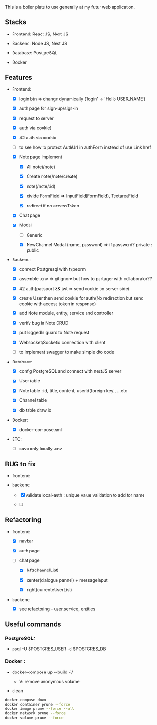 This is a boiler plate to use generally at my futur web application.

## Stacks

- Frontend: React JS, Next JS

- Backend: Node JS, Nest JS

- Database: PostgreSQL

- Docker

## Features

- Frontend:

  - [x] login btn => change dynamically ('login' -> 'Hello USER_NAME')

  - [x] auth page for sign-up/sign-in

  - [x] request to server

  - [x] auth(via cookie)

  - [x] 42 auth via cookie

  - [ ] to see how to protect AuthUrl in authForm instead of use Link href

  - [x] Note page implement

    - [x] All note(/note)

    - [x] Create note(/note/create)

    - [x] note(/note/:id)

    - [x] divide FormField => InputField(FormField), TextareaField

    - [x] redirect if no accessToken

  - [x] Chat page

  - [x] Modal

    - [ ] Generic

    - [x] NewChannel Modal (name, password) => if password? private : public

- Backend:

  - [x] connect Postgresql with typeorm

  - [x] assemble .env => gitignore but how to partager with collaborator??

  - [x] 42 auth(passport && jwt => send cookie on server side)

  - [x] create User then send cookie for auth(No redirection but send cookie with access token in response)

  - [x] add Note module, entity, service and controller

  - [x] verify bug in Note CRUD

  - [x] put loggedIn guard to Note request

  - [x] Websocket/Socketio connection with client

  - [ ] to implement swagger to make simple dto code

- Database:

  - [x] config PostgreSQL and connect with nestJS server

  - [x] User table

  - [x] Note table : id, title, content, userId(foreign key), ...etc

  - [x] Channel table

  - [x] db table draw.io

- Docker:

  - [x] docker-compose.yml

- ETC:

  - [ ] save only locally .env

## BUG to fix

- frontend:

- backend:

  - [x] validate local-auth : unique value validation to add for name

  - [ ]

## Refactoring

- frontend:

  - [x] navbar

  - [x] auth page

  - [ ] chat page

    - [x] left(channelList)

    - [x] center(dialogue pannel) + messageInput

    - [x] right(currenteUserList)

- backend:

  - [x] see refactoring - user.service, entities

## Useful commands

### PostgreSQL:

- psql -U $POSTGRES_USER -d $POSTGRES_DB

### Docker :

- docker-compose up --build -V

  - V: remove anonymous volume

- clean

```bash
docker-compose down
docker container prune --force
docker image prune --force --all
docker network prune --force
docker volume prune --force
```
